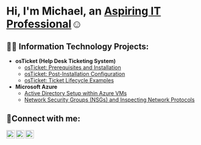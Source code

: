 <h1>Hi, I'm Michael, an <a href="https://linkedin.com/in/Josh">Aspiring IT Professional</a>☺</h1>

<h2>👨‍💻 Information Technology Projects:</h2>

- <b>osTicket (Help Desk Ticketing System)</b>
  - [osTicket: Prerequisites and Installation](https://github.com/MichaelWhitfield/osticket-prereqs)
  - [osTicket: Post-Installation Configuration](https://github.com/MichaelWhitfield/post-install-config)
  - [osTicket: Ticket Lifecycle Examples](https://github.com/MichaelWhitfield/ticket-lifecycle)
- <b>Microsoft Azure</b>
  - [Active Directory Setup within Azure VMs](https://github.com/MichaelWhitfield/configure-ad)
  - [Network Security Groups (NSGs) and Inspecting Network Protocols](https://github.com/MichaelWhitfield/azure-network-protocols)

<h2>🤳Connect with me:</h2>

[<img align="left" alt="Josh | Twitter" width="22px" src="https://cdn.jsdelivr.net/npm/simple-icons@v3/icons/twitter.svg" />][twitter]
[<img align="left" alt="Josh | LinkedIn" width="22px" src="https://cdn.jsdelivr.net/npm/simple-icons@v3/icons/linkedin.svg" />][linkedin]
[<img align="left" alt="Josh | Instagram" width="22px" src="https://cdn.jsdelivr.net/npm/simple-icons@v3/icons/instagram.svg" />][instagram]

[twitter]: https://twitter.com/Josh
[instagram]: https://www.instagram.com/Josh
[linkedin]: https://linkedin.com/in/Josh
<!--
**MichaelWhitfield/MichaelWhitfield** is a ✨ _special_ ✨ repository because its `README.md` (this file) appears on your GitHub profile.

Here are some ideas to get you started:

- 🔭 I’m currently working on ...
- 🌱 I’m currently learning ...
- 👯 I’m looking to collaborate on ...
- 🤔 I’m looking for help with ...
- 💬 Ask me about ...
- 📫 How to reach me: ...
- 😄 Pronouns: ...
- ⚡ Fun fact: ...
-->
